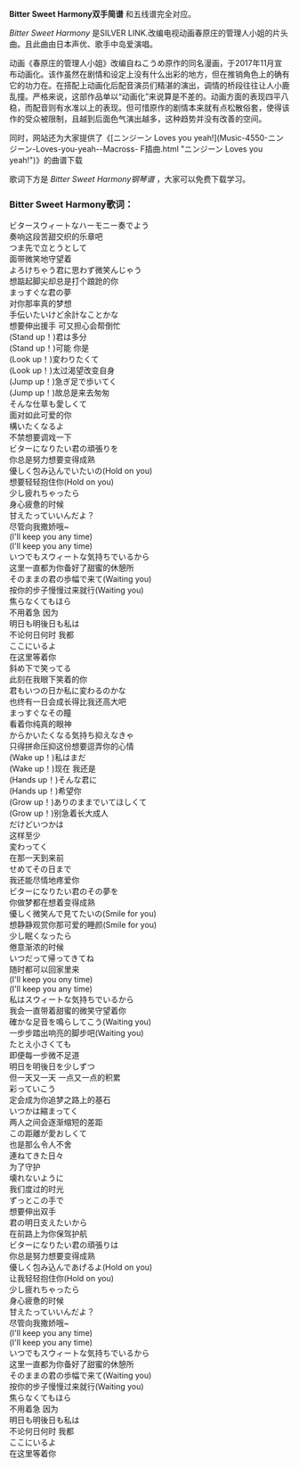 

**Bitter Sweet Harmony双手简谱** 和五线谱完全对应。

_Bitter Sweet Harmony_ 是SILVER LINK.改编电视动画春原庄的管理人小姐的片头曲。且此曲由日本声优、歌手中岛爱演唱。

动画《春原庄的管理人小姐》改编自ねこうめ原作的同名漫画，于2017年11月宣布动画化。该作虽然在剧情和设定上没有什么出彩的地方，但在推销角色上的确有它的功力在。在搭配上动画化后配音演员们精湛的演出，调情的桥段往往让人小鹿乱撞。严格来说，这部作品单以“动画化”来说算是不差的。动画方面的表现四平八稳，而配音则有水准以上的表现。但可惜原作的剧情本来就有点松散俗套，使得该作的受众被限制，且越到后面色气演出越多，这种趋势并没有改善的空间。

同时，网站还为大家提供了《[ニンジーン Loves you yeah!](Music-4550-ニンジーン-Loves-you-yeah--Macross-
F插曲.html "ニンジーン Loves you yeah!")》的曲谱下载

歌词下方是 _Bitter Sweet Harmony钢琴谱_ ，大家可以免费下载学习。

### Bitter Sweet Harmony歌词：

ビタースウィートなハーモニー奏でよう  
奏响这段苦甜交织的乐章吧  
つま先で立とうとして  
面带微笑地守望着  
よろけちゃう君に思わず微笑んじゃう  
想踮起脚尖却总是打个踉跄的你  
まっすぐな君の夢  
对你那率真的梦想  
手伝いたいけど余計なことかな  
想要伸出援手 可又担心会帮倒忙  
(Stand up！)君は多分  
(Stand up！)可能 你是  
(Look up！)変わりたくて  
(Look up！)太过渴望改变自身  
(Jump up！)急ぎ足で歩いてく  
(Jump up！)故总是来去匆匆  
そんな仕草も愛しくて  
面对如此可爱的你  
構いたくなるよ  
不禁想要调戏一下  
ビターになりたい君の頑張りを  
你总是努力想要变得成熟  
優しく包み込んでいたいの(Hold on you)  
想要轻轻抱住你(Hold on you)  
少し疲れちゃったら  
身心疲惫的时候  
甘えたっていいんだよ？  
尽管向我撒娇哦~  
(I'll keep you any time)  
(I'll keep you any time)  
いつでもスウィートな気持ちでいるから  
这里一直都为你备好了甜蜜的休憩所  
そのままの君の歩幅で来て(Waiting you)  
按你的步子慢慢过来就行(Waiting you)  
焦らなくてもほら  
不用着急 因为  
明日も明後日も私は  
不论何日何时 我都  
ここにいるよ  
在这里等着你  
斜め下で笑ってる  
此刻在我眼下笑着的你  
君もいつの日か私に変わるのかな  
也终有一日会成长得比我还高大吧  
まっすぐなその瞳  
看着你纯真的眼神  
からかいたくなる気持ち抑えなきゃ  
只得拼命压抑这份想要逗弄你的心情  
(Wake up！)私はまだ  
(Wake up！)现在 我还是  
(Hands up！)そんな君に  
(Hands up！)希望你  
(Grow up！)ありのままでいてほしくて  
(Grow up！)别急着长大成人  
だけどいつかは  
这样至少  
変わってく  
在那一天到来前  
せめてその日まで  
我还能尽情地疼爱你  
ビターになりたい君のその夢を  
你做梦都在想着变得成熟  
優しく微笑んで見てたいの(Smile for you)  
想静静观赏你那可爱的睡颜(Smile for you)  
少し眠くなったら  
倦意渐浓的时候  
いつだって帰ってきてね  
随时都可以回家里来  
(I'll keep you ony time)  
(I'll keep you any time)  
私はスウィートな気持ちでいるから  
我会一直带着甜蜜的微笑守望着你  
確かな足音を鳴らしてこう(Waiting you)  
一步步踏出响亮的脚步吧(Waiting you)  
たとえ小さくても  
即便每一步微不足道  
明日を明後日を少しずつ  
但一天又一天 一点又一点的积累  
彩っていこう  
定会成为你追梦之路上的基石  
いつかは縮まってく  
两人之间会逐渐缩短的差距  
この距離が愛おしくて  
也是那么令人不舍  
連ねてきた日々  
为了守护  
壊れないように  
我们度过的时光  
ずっとこの手で  
想要伸出双手  
君の明日支えたいから  
在前路上为你保驾护航  
ビターになりたい君の頑張りは  
你总是努力想要变得成熟  
優しく包み込んであげるよ(Hold on you)  
让我轻轻抱住你(Hold on you)  
少し疲れちゃったら  
身心疲惫的时候  
甘えたっていいんだよ？  
尽管向我撒娇哦~  
(I'll keep you any time)  
(I'll keep you any time)  
いつでもスウィートな気持ちでいるから  
这里一直都为你备好了甜蜜的休憩所  
そのままの君の歩幅で来て(Waiting you)  
按你的步子慢慢过来就行(Waiting you)  
焦らなくてもほら  
不用着急 因为  
明日も明後日も私は  
不论何日何时 我都  
ここにいるよ  
在这里等着你

